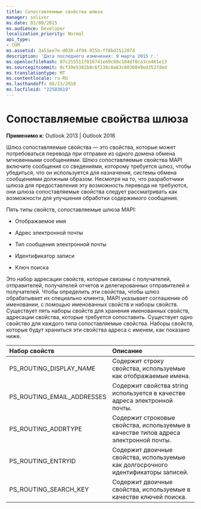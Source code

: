 ```yaml
---
title: Сопоставляемые свойства шлюза
manager: soliver
ms.date: 03/09/2015
ms.audience: Developer
localization_priority: Normal
api_type:
- COM
ms.assetid: 3a51ee7e-d030-4f04-915b-ff8bd351207d
description: 'Дата последнего изменения: 9 марта 2015 г.'
ms.openlocfilehash: 07c215511f010741e69c08c184df0ca3ce461e13
ms.sourcegitcommit: 0cf39e5382b8c6f236c8a63c6036849ed3527ded
ms.translationtype: MT
ms.contentlocale: ru-RU
ms.lasthandoff: 08/23/2018
ms.locfileid: "22583619"
---
```

# <a name="gateway-mappable-properties"></a>Сопоставляемые свойства шлюза

**Применимо к**: Outlook 2013 | Outlook 2016 
  
Шлюз сопоставляемые свойства — это свойства, которые может потребоваться перевода при отправке из одного домена обмена мгновенными сообщениями. Шлюз сопоставляемые свойства MAPI включите сообщения со сведениями, которому требуется шлюз, чтобы убедиться, что он используется для назначения, системы обмена сообщениями должным образом. Несмотря на то, что разработчики шлюза для предоставления эту возможность перевода не требуются, они шлюза сопоставляемые свойства следует рассматривать как возможности для улучшения обработки содержимого сообщения.
  
Пять типы свойств, сопоставляемые шлюза MAPI:
  
- Отображаемое имя
    
- Адрес электронной почты
    
- Тип сообщения электронной почты
    
- Идентификатор записи
    
- Ключ поиска
    
Это набор адресации свойств, которые связаны с получателей, отправителей, получателей отчетов и делегированных отправителей и получателей. Чтобы определить эти свойства, чтобы шлюз обрабатывает их специально клиента, MAPI указывает соглашение об именовании, с помощью именованных свойств и наборы свойств. Существует пять наборы свойств для хранения именованных свойств, адресации свойства, которые требуется сопоставить. Существует одно свойство для каждого типа сопоставляемые свойства. Наборы свойств, которые будут храниться эти свойства адреса с именем, как показано ниже.
  
|**Набор свойств**|**Описание**|
|:-----|:-----|
|PS_ROUTING_DISPLAY_NAME  <br/> |Содержит строку свойства, используемые как отображаемые имена.  <br/> |
|PS_ROUTING_EMAIL_ADDRESSES  <br/> |Содержит свойства string используется в качестве адреса электронной почты.  <br/> |
|PS_ROUTING_ADDRTYPE  <br/> |Содержит строковые свойства, используемые в качестве типов адреса электронной почты.  <br/> |
|PS_ROUTING_ENTRYID  <br/> |Содержит двоичные свойства, используемые как долгосрочного идентификаторы записей.  <br/> |
|PS_ROUTING_SEARCH_KEY  <br/> |Содержит двоичные свойства, используемые в качестве ключей поиска.  <br/> |
   

